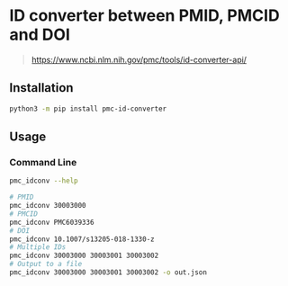 # ID converter between PMID, PMCID and DOI
> https://www.ncbi.nlm.nih.gov/pmc/tools/id-converter-api/

## Installation
```bash
python3 -m pip install pmc-id-converter
```

## Usage
### Command Line
```bash
pmc_idconv --help

# PMID
pmc_idconv 30003000
# PMCID
pmc_idconv PMC6039336
# DOI
pmc_idconv 10.1007/s13205-018-1330-z
# Multiple IDs
pmc_idconv 30003000 30003001 30003002
# Output to a file
pmc_idconv 30003000 30003001 30003002 -o out.json
```